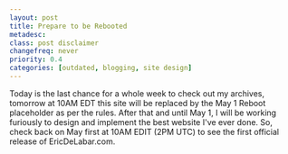 ```yaml
---
layout: post
title: Prepare to be Rebooted
metadesc: 
class: post disclaimer
changefreq: never
priority: 0.4
categories: [outdated, blogging, site design]
---
```

Today is the last chance for a whole week to check out my archives, tomorrow at 10AM EDT this 
site will be replaced by the May 1 Reboot placeholder as per the rules. After that and until 
May 1, I will be working furiously to design and implement the best website I've ever done. 
So, check back on May first at 10AM EDIT (2PM UTC) to see the first official release of EricDeLabar.com.